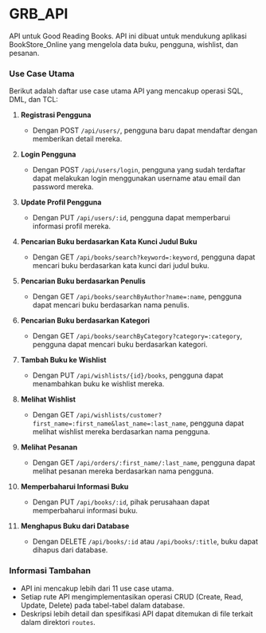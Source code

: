 # GRB_API
API untuk Good Reading Books. API ini dibuat untuk mendukung aplikasi BookStore_Online yang mengelola data buku, pengguna, wishlist, dan pesanan.

### Use Case Utama
Berikut adalah daftar use case utama API yang mencakup operasi SQL, DML, dan TCL:

1. **Registrasi Pengguna**
   - Dengan POST `/api/users/`, pengguna baru dapat mendaftar dengan memberikan detail mereka.

2. **Login Pengguna**
   - Dengan POST `/api/users/login`, pengguna yang sudah terdaftar dapat melakukan login menggunakan username atau email dan password mereka.

3. **Update Profil Pengguna**
   - Dengan PUT `/api/users/:id`, pengguna dapat memperbarui informasi profil mereka.

4. **Pencarian Buku berdasarkan Kata Kunci Judul Buku**
   - Dengan GET `/api/books/search?keyword=:keyword`, pengguna dapat mencari buku berdasarkan kata kunci dari judul buku.

5. **Pencarian Buku berdasarkan Penulis**
   - Dengan GET `/api/books/searchByAuthor?name=:name`, pengguna dapat mencari buku berdasarkan nama penulis.

6. **Pencarian Buku berdasarkan Kategori**
   - Dengan GET `/api/books/searchByCategory?category=:category`, pengguna dapat mencari buku berdasarkan kategori.

7. **Tambah Buku ke Wishlist**
   - Dengan PUT `/api/wishlists/{id}/books`, pengguna dapat menambahkan buku ke wishlist mereka.

8. **Melihat Wishlist**
   - Dengan GET `/api/wishlists/customer?first_name=:first_name&last_name=:last_name`, pengguna dapat melihat wishlist mereka berdasarkan nama pengguna.

9. **Melihat Pesanan**
   - Dengan GET `/api/orders/:first_name/:last_name`, pengguna dapat melihat pesanan mereka berdasarkan nama pengguna.

10. **Memperbaharui Informasi Buku**
    - Dengan PUT `/api/books/:id`, pihak perusahaan dapat memperbaharui informasi buku.

11. **Menghapus Buku dari Database**
    - Dengan DELETE `/api/books/:id` atau `/api/books/:title`, buku dapat dihapus dari database.

### Informasi Tambahan
- API ini mencakup lebih dari 11 use case utama.
- Setiap rute API mengimplementasikan operasi CRUD (Create, Read, Update, Delete) pada tabel-tabel dalam database.
- Deskripsi lebih detail dan spesifikasi API dapat ditemukan di file terkait dalam direktori `routes`.

